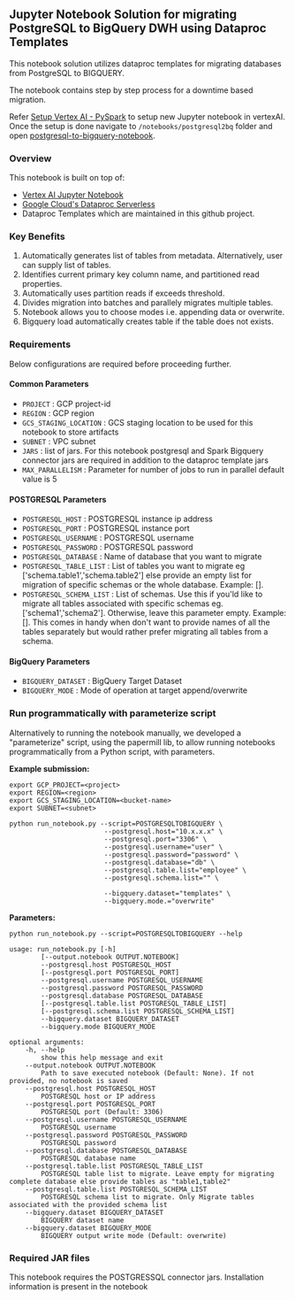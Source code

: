 ## Jupyter Notebook Solution for migrating PostgreSQL to BigQuery DWH using Dataproc Templates


This notebook solution utilizes dataproc templates for migrating databases from PostgreSQL to BIGQUERY. 

The notebook contains step by step process for a downtime based migration.

Refer [Setup Vertex AI - PySpark](../generic_notebook/README.md) to setup new Jupyter notebook in vertexAI.
Once the setup is done navigate to `/notebooks/postgresql2bq` folder and open
[postgresql-to-bigquery-notebook](./postgresql-to-bigquery-notebook.ipynb).

### Overview

This notebook is built on top of:
* [Vertex AI Jupyter Notebook](https://cloud.google.com/vertex-ai/docs/tutorials/jupyter-notebooks)
* [Google Cloud's Dataproc Serverless](https://cloud.google.com/dataproc-serverless/)
* Dataproc Templates which are maintained in this github project.

### Key Benefits
1) Automatically generates list of tables from metadata. Alternatively, user can supply list of tables.
2) Identifies current primary key column name, and partitioned read properties.
3) Automatically uses partition reads if exceeds threshold.
4) Divides migration into batches and parallely migrates multiple tables.
5) Notebook allows you to choose modes i.e. appending data or overwrite.
6) Bigquery load automatically creates table if the table does not exists.


### Requirements

Below configurations are required before proceeding further.

#### Common Parameters

* `PROJECT` : GCP project-id
* `REGION` : GCP region
* `GCS_STAGING_LOCATION` : GCS staging location to be used for this notebook to store artifacts
* `SUBNET` : VPC subnet
* `JARS` : list of jars. For this notebook postgresql and Spark Bigquery connector jars are required in addition to the dataproc template jars
* `MAX_PARALLELISM` : Parameter for number of jobs to run in parallel default value is 5

#### POSTGRESQL  Parameters
* `POSTGRESQL_HOST` : POSTGRESQL instance ip address
* `POSTGRESQL_PORT` : POSTGRESQL instance port
* `POSTGRESQL_USERNAME` : POSTGRESQL username
* `POSTGRESQL_PASSWORD` : POSTGRESQL password
* `POSTGRESQL_DATABASE` : Name of database that you want to migrate
* `POSTGRESQL_TABLE_LIST` : List of tables you want to migrate eg ['schema.table1','schema.table2'] else provide an empty list for migration of specific schemas or the whole database. Example: [].
* `POSTGRESQL_SCHEMA_LIST` : List of schemas. Use this if you'ld like to migrate all tables associated with specific schemas eg. ['schema1','schema2']. Otherwise, leave this parameter empty. Example: []. This comes in handy when don't want to provide names of all the tables separately but would rather prefer migrating all tables from a schema.

#### BigQuery Parameters

* `BIGQUERY_DATASET` : BigQuery Target Dataset
* `BIGQUERY_MODE` : Mode of operation at target append/overwrite




### Run programmatically with parameterize script

Alternatively to running the notebook manually, we developed a "parameterize" script, using the papermill lib, to allow running notebooks programmatically from a Python script, with parameters.  

**Example submission:**
```
export GCP_PROJECT=<project>
export REGION=<region>
export GCS_STAGING_LOCATION=<bucket-name>
export SUBNET=<subnet>

python run_notebook.py --script=POSTGRESQLTOBIGQUERY \
                        --postgresql.host="10.x.x.x" \
                        --postgresql.port="3306" \
                        --postgresql.username="user" \
                        --postgresql.password="password" \
                        --postgresql.database="db" \
                        --postgresql.table.list="employee" \
                        --postgresql.schema.list="" \

                        --bigquery.dataset="templates" \
                        --bigquery.mode.="overwrite"
```

**Parameters:**
```
python run_notebook.py --script=POSTGRESQLTOBIGQUERY --help

usage: run_notebook.py [-h]
        [--output.notebook OUTPUT.NOTEBOOK]
        --postgresql.host POSTGRESQL_HOST
        [--postgresql.port POSTGRESQL_PORT]
        --postgresql.username POSTGRESQL_USERNAME
        --postgresql.password POSTGRESQL_PASSWORD
        --postgresql.database POSTGRESQL_DATABASE
        [--postgresql.table.list POSTGRESQL_TABLE_LIST]
        [--postgresql.schema.list POSTGRESQL_SCHEMA_LIST]
        --bigquery.dataset BIGQUERY_DATASET
        --bigquery.mode BIGQUERY_MODE

optional arguments:
    -h, --help            
        show this help message and exit
    --output.notebook OUTPUT.NOTEBOOK
        Path to save executed notebook (Default: None). If not provided, no notebook is saved
    --postgresql.host POSTGRESQL_HOST
        POSTGRESQL host or IP address
    --postgresql.port POSTGRESQL_PORT
        POSTGRESQL port (Default: 3306)
    --postgresql.username POSTGRESQL_USERNAME
        POSTGRESQL username
    --postgresql.password POSTGRESQL_PASSWORD
        POSTGRESQL password
    --postgresql.database POSTGRESQL_DATABASE
        POSTGRESQL database name
    --postgresql.table.list POSTGRESQL_TABLE_LIST
        POSTGRESQL table list to migrate. Leave empty for migrating complete database else provide tables as "table1,table2"
    --postgresql.table.list POSTGRESQL_SCHEMA_LIST
        POSTGRESQL schema list to migrate. Only Migrate tables associated with the provided schema list
    --bigquery.dataset BIGQUERY_DATASET
        BIGQUERY dataset name
    --bigquery.dataset BIGQUERY_MODE
        BIGQUERY output write mode (Default: overwrite)

```

### Required JAR files

This notebook requires the POSTGRESSQL connector jars. Installation information is present in the notebook





